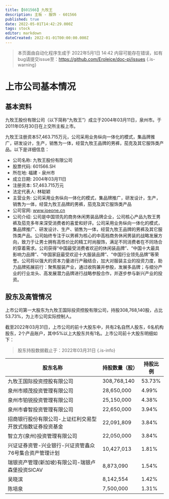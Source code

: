 ```yaml
---
title: [601566] 九牧王
description: 主板 - 服饰 - 601566
published: true
date: 2022-05-01T14:42:29.000Z
tags: stock
editor: markdown
dateCreated: 2022-01-01T00:00:00.000Z
---
```


> 本页面由自动化程序生成于 2022年5月1日 14:42
> 内容可能存在错误，如有bug请提交issue至：https://github.com/Eroleice/doc-pi/issues
{.is-warning}

# 上市公司基本情况

## 基本资料

九牧王股份有限公司（以下简称“九牧王”）成立于2004年03月11日，泉州市。于2011年05月30日在上交所主板上市。

九牧王注册资本57,463.715万元，公司采用业务纵向一体化的模式，集品牌推广，研发设计，生产，销售为一体，经营九牧王品牌的男裤，茄克及其它服饰类产品。以下是详细信息：

- 公司名称: 九牧王股份有限公司
- 股票代码: 601566.SH
- 所在地: 福建 - 泉州市
- 成立日期: 2004年03月11日
- 注册资本: 57,463.715万元
- 法定代表人: 林聪颖
- 主营业务: 公司采用业务纵向一体化的模式，集品牌推广，研发设计，生产，销售为一体，经营九牧王品牌的男裤，茄克及其它服饰类产品
- 公司官网: www.joeone.cn
- 公司介绍: 公司是中国领先的商务休闲男装品牌企业，公司核心产品九牧王男裤及茄克多年来深受消费者的喜爱和好评。公司采用业务纵向一体化的模式，集品牌推广、研发设计、生产、销售为一体，经营九牧王品牌的男裤及其它服饰类产品。公司始终专注于以男裤为核心的中高档商务休闲男装的战略发展方向，致力于让男士拥有高性价比的精工时尚服饰，满足不同消费者在不同场合的穿着需求。公司获得“中国最受消费者欢迎的休闲装品牌”、“中国十大最具影响力品牌”、“中国家庭最受欢迎十大服装品牌”、“中国行业领先品牌”等荣誉。公司将以强大的资本力量进行产融结合，加大对服装主业的投资力度，助力品牌拓展前行：聚焦服装产业，通过收购兼并参股，发展多品牌；与细分产业的行业龙头、高发展潜力品牌进行战略参股合作，并逐步参与新兴产业的投资。


## 股东及高管情况

上市公司第一大股东为九牧王国际投资控股有限公司，持股308,768,140股，占比53.73%，为上市公司实际控制人。

截至2022年03月31日，上市公司的前十大股东中，共有2名自然人股东，6名机构股东，2个产品账户，其中5%以上大股东共有1名。上市公司前十大股东明细如下：

> 股东持股数据截止于：2022年03月31日
{.is-info}

| 股东名称 | 持股数量（股） | 持股比例 |
| --- | --- | --- |
| 九牧王国际投资控股有限公司 | 308,768,140 | 53.73% |
| 泉州市顺茂投资管理有限公司 | 28,650,000 | 4.99% |
| 泉州市铂锐投资管理有限公司 | 25,150,000 | 4.38% |
| 泉州市睿智投资管理有限公司 | 22,650,000 | 3.94% |
| 招商银行股份有限公司-上证红利交易型开放式指数证券投资基金 | 22,091,809 | 3.84% |
| 智立方(泉州)投资管理有限公司 | 22,050,000 | 3.84% |
| 兴证证券资管-兴业银行-兴证资管鑫众76号集合资产管理计划 | 10,427,013 | 1.81% |
| 瑞银资产管理(新加坡)有限公司-瑞银卢森堡投资SICAV | 8,873,090 | 1.54% |
| 吴晓滨 | 8,142,554 | 1.42% |
| 陈培泉 | 7,500,000 | 1.31% |




